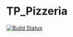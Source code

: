 # TP_Pizzeria

[![Build Status](http://jenkins.cleverapps.io/buildStatus/icon?job=anthony-pizzeria)](http://jenkins.cleverapps.io/job/anthony-pizzeria/)
